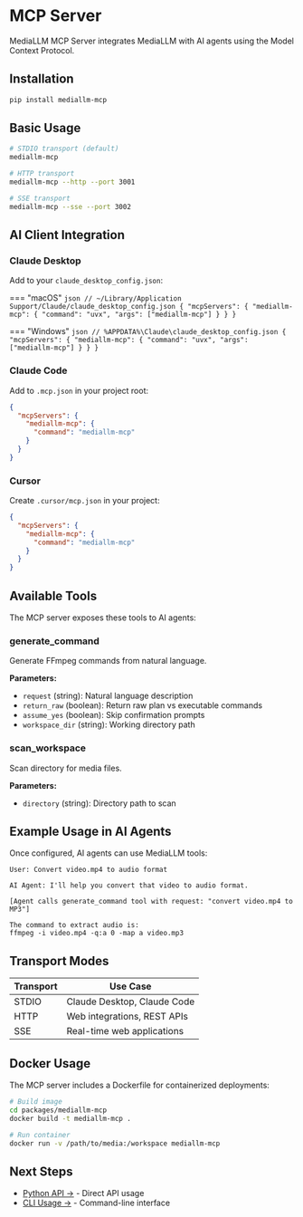# MCP Server

MediaLLM MCP Server integrates MediaLLM with AI agents using the Model Context Protocol.

## Installation

```bash
pip install mediallm-mcp
```

## Basic Usage

```bash
# STDIO transport (default)
mediallm-mcp

# HTTP transport
mediallm-mcp --http --port 3001

# SSE transport  
mediallm-mcp --sse --port 3002
```

## AI Client Integration

### Claude Desktop

Add to your `claude_desktop_config.json`:

=== "macOS"
    ```json
    // ~/Library/Application Support/Claude/claude_desktop_config.json
    {
      "mcpServers": {
        "mediallm-mcp": {
          "command": "uvx",
          "args": ["mediallm-mcp"]
        }
      }
    }
    ```

=== "Windows"
    ```json
    // %APPDATA%\Claude\claude_desktop_config.json
    {
      "mcpServers": {
        "mediallm-mcp": {
          "command": "uvx",
          "args": ["mediallm-mcp"]
        }
      }
    }
    ```

### Claude Code

Add to `.mcp.json` in your project root:

```json
{
  "mcpServers": {
    "mediallm-mcp": {
      "command": "mediallm-mcp"
    }
  }
}
```

### Cursor

Create `.cursor/mcp.json` in your project:

```json
{
  "mcpServers": {
    "mediallm-mcp": {
      "command": "mediallm-mcp"
    }
  }
}
```

## Available Tools

The MCP server exposes these tools to AI agents:

### generate_command

Generate FFmpeg commands from natural language.

**Parameters:**
- `request` (string): Natural language description
- `return_raw` (boolean): Return raw plan vs executable commands
- `assume_yes` (boolean): Skip confirmation prompts
- `workspace_dir` (string): Working directory path

### scan_workspace

Scan directory for media files.

**Parameters:**
- `directory` (string): Directory path to scan

## Example Usage in AI Agents

Once configured, AI agents can use MediaLLM tools:

```
User: Convert video.mp4 to audio format

AI Agent: I'll help you convert that video to audio format.

[Agent calls generate_command tool with request: "convert video.mp4 to MP3"]

The command to extract audio is:
ffmpeg -i video.mp4 -q:a 0 -map a video.mp3
```

## Transport Modes

| Transport | Use Case |
|-----------|----------|
| STDIO | Claude Desktop, Claude Code |
| HTTP | Web integrations, REST APIs |
| SSE | Real-time web applications |

## Docker Usage

The MCP server includes a Dockerfile for containerized deployments:

```bash
# Build image
cd packages/mediallm-mcp
docker build -t mediallm-mcp .

# Run container
docker run -v /path/to/media:/workspace mediallm-mcp
```

## Next Steps

- [Python API →](python-api.md) - Direct API usage
- [CLI Usage →](cli.md) - Command-line interface